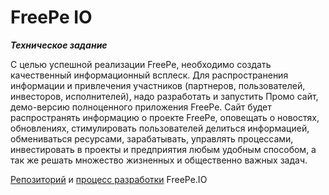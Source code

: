 # FreePe IO


***Техническое задание***

С целью успешной реализации FreePe, необходимо создать качественный информационный всплеск. Для распространения информации и привлечения участников (партнеров, пользователей, инвесторов, исполнителей), надо разработать и запустить Промо сайт, демо-версию полноценного приложения FreePe. 
Сайт будет распространять информацию о проекте FreePe, оповещать о новостях, обновлениях, стимулировать пользователей делиться информацией, обмениваться ресурсами, зарабатывать, управлять процессами, инвестировать в проекты и предприятия любым удобным способом, а так же решать множество жизненных и общественно важных задач.
		
[Репозиторий](https://github.com/freepe/freepe-io) и [процесс разработки](https://pintask.me/board/vPsfuf2sawcaDyt6b) FreePe.IO

    